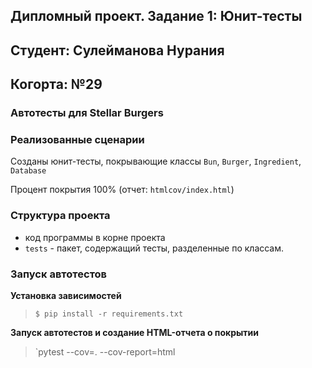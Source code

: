 ## Дипломный проект. Задание 1: Юнит-тесты

## Студент: Сулейманова Нурания

## <h>Когорта: №29

### Автотесты для Stellar Burgers

### Реализованные сценарии

Созданы юнит-тесты, покрывающие классы `Bun`, `Burger`, `Ingredient`, `Database`

Процент покрытия 100% (отчет: `htmlcov/index.html`)

### Структура проекта

-  код программы в корне проекта
- `tests` - пакет, содержащий тесты, разделенные по классам.

### Запуск автотестов

**Установка зависимостей**

> `$ pip install -r requirements.txt`

**Запуск автотестов и создание HTML-отчета о покрытии**

>  `pytest --cov=. --cov-report=html



